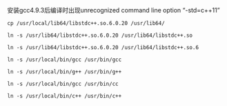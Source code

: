 安装gcc4.9.3后编译时出现unrecognized command line option “-std=c++11”

```
cp /usr/local/lib64/libstdc++.so.6.0.20 /usr/lib64/

ln -s /usr/lib64/libstdc++.so.6.0.20 /usr/lib64/libstdc++.so

ln -s /usr/lib64/libstdc++.so.6.0.20 /usr/lib64/libstdc++.so.6

ln -s /usr/local/bin/gcc /usr/bin/gcc

ln -s /usr/local/bin/g++ /usr/bin/g++

ln -s /usr/local/bin/gcc /usr/bin/cc

ln -s /usr/local/bin/c++ /usr/bin/c++
```
